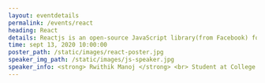 ```yaml
---
layout: eventdetails
permalink: /events/react
heading: React
details: Reactjs is an open-source JavaScript library(from Facebook) for building user interfaces.
time: sept 13, 2020 10:00:00
poster_path: /static/images/react-poster.jpg
speaker_img_path: /static/images/js-speaker.jpg
speaker_info: <strong> Rwithik Manoj </strong> <br> Student at College of Engineering, Trivandrum
---
```

